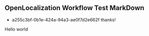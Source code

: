 ## OpenLocalization Workflow Test MarkDown
* a255c3bf-0b1e-424a-94a3-ae0f7d2e662f 
thanks!

Hello world